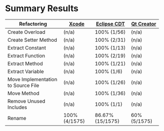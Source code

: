 # Summary Results

Refactoring | [Xcode](results/annotated/AppleXcodeResults.md) | [Eclipse CDT](results/annotated/EclipseCDTResults.md) | [Qt Creator](results/annotated/QtCreatorResults.md)
----------- | ----- | ----------- | ----------
Create Overload | (n/a) | 100% (1/56) | (n/a)
Create Setter Method | (n/a) | 100% (2/31) | (n/a)
Extract Constant | (n/a) | 100% (1/13) | (n/a)
Extract Function | (n/a) | 100% (2/19) | (n/a)
Extract Method | (n/a) | 100% (1/21) | (n/a)
Extract Variable | (n/a) | 100% (1/6) | (n/a)
Move Implementation to Source File | (n/a) | 100% (1/26) | (n/a)
Move Method | (n/a) | 100% (1/36) | (n/a)
Remove Unused Includes | (n/a) | 100% (1/1) | (n/a)
Rename | 100% (4/1575) | 86.67% (15/1575) | 60% (5/1575)
